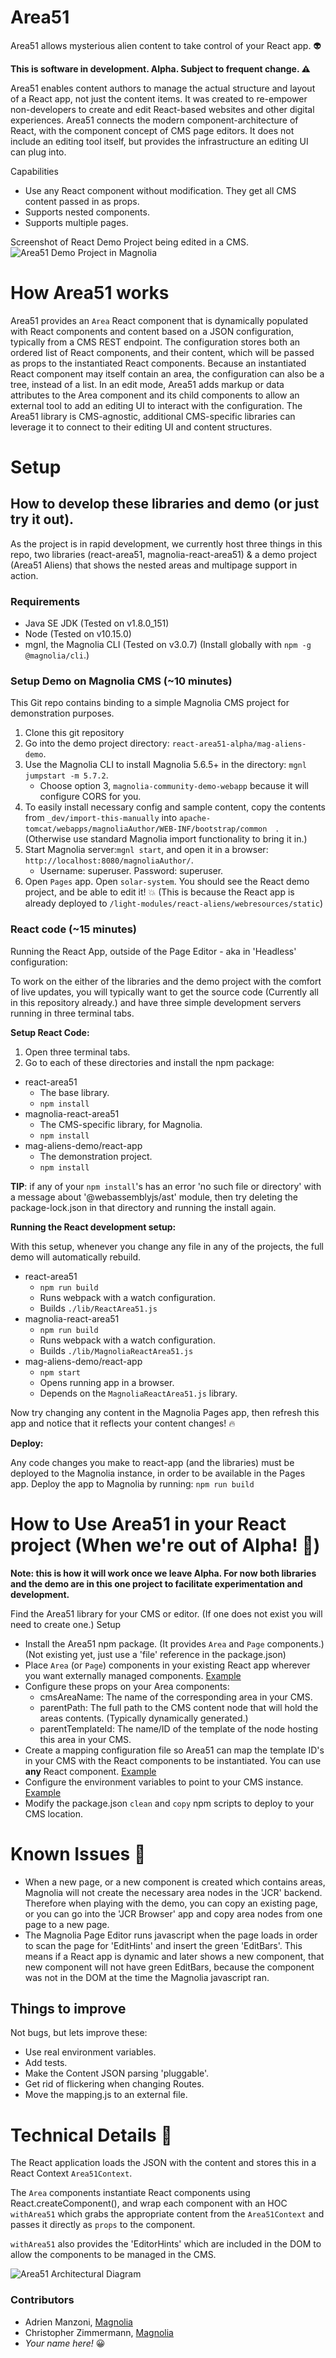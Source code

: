 # Area51
Area51 allows mysterious alien content to take control of your React app. :alien:

**This is software in development. Alpha. Subject to frequent change. :warning:**

Area51 enables content authors to manage the actual structure and layout of a React app, not just the content items. It was created to re-empower non-developers to create and edit React-based websites and other digital experiences. Area51 connects the modern component-architecture of React, with the component concept of CMS page editors.
It does not include an editing tool itself, but provides the infrastructure an editing UI can plug into.

Capabilities

* Use any React component without modification. They get all CMS content passed in as props.
* Supports nested components.
* Supports multiple pages.

Screenshot of React Demo Project being edited in a CMS.
![Area51 Demo Project in Magnolia](mag-aliens-demo/_dev/README-demo-project.jpg)


# How Area51 works

Area51 provides an `Area` React component that is dynamically populated with React components and content based on a JSON configuration, typically from a CMS REST endpoint.
The configuration stores both an ordered list of React components, and their content, which will be passed as props to the instantiated React components. Because an instantiated React component may itself contain an area, the configuration can also be a tree, instead of a list.
In an edit mode, Area51 adds markup or data attributes to the Area component and its child components to allow an external tool to add an editing UI to interact with the configuration.
The Area51 library is CMS-agnostic, additional CMS-specific libraries can leverage it to connect to their editing UI and content structures.


# Setup
 
## How to develop these libraries and demo (or just try it out).

As the project is in rapid development, we currently host three things in this repo, two libraries (react-area51, magnolia-react-area51) & a demo project (Area51 Aliens) that shows the nested areas and multipage support in action.

### Requirements
* Java SE JDK (Tested on v1.8.0_151)
* Node (Tested on v10.15.0)
* mgnl, the Magnolia CLI (Tested on v3.0.7) (Install globally with `npm -g @magnolia/cli`.)
 
### Setup Demo on Magnolia CMS (~10 minutes)

This Git repo contains binding to a simple Magnolia CMS project for demonstration purposes.

1. Clone this git repository
2. Go into the demo project directory: `react-area51-alpha/mag-aliens-demo`.
3. Use the Magnolia CLI to install Magnolia 5.6.5+ in the directory: `mgnl jumpstart -m 5.7.2`. 
   * Choose option 3, `magnolia-community-demo-webapp` because it will configure CORS for you.
4. To easily install necessary config and sample content, copy the contents from `_dev/import-this-manually` into `apache-tomcat/webapps/magnoliaAuthor/WEB-INF/bootstrap/common 
`. (Otherwise use standard Magnolia import functionality to bring it in.)
5. Start Magnolia server:`mgnl start`, and open it in a browser: `http://localhost:8080/magnoliaAuthor/`. 
   * Username: superuser. Password: superuser.
6. Open `Pages` app. Open `solar-system`. You should see the React demo project, and be able to edit it! :boom: (This is because the React app is already deployed to `/light-modules/react-aliens/webresources/static`)




### React code (~15 minutes)
Running the React App, outside of the Page Editor - aka in 'Headless' configuration:

To work on the either of the libraries and the demo project with the comfort of live updates, you will typically want to get the source code (Currently all in this repository already.) and have three simple development servers running in three terminal tabs.

**Setup React Code:**

1. Open three terminal tabs.
2. Go to each of these directories and install the npm package:

* react-area51
  * The base library. 
  * `npm install`
* magnolia-react-area51
  * The CMS-specific library, for Magnolia.
  * `npm install`
* mag-aliens-demo/react-app
  * The demonstration project.
  * `npm install`

**TIP**: if any of your `npm install`'s has an error 'no such file or directory' with a message about '@webassemblyjs/ast' module, then try deleting the package-lock.json in that directory and running the install again.

**Running the React development setup:**

With this setup, whenever you change any file in any of the projects, the full demo will automatically rebuild.

* react-area51
  * `npm run build`
  * Runs webpack with a watch configuration.
  * Builds `./lib/ReactArea51.js`
* magnolia-react-area51
  * `npm run build`
  * Runs webpack with a watch configuration.
  * Builds `./lib/MagnoliaReactArea51.js`
* mag-aliens-demo/react-app
  * `npm start`
  * Opens running app in a browser.
  * Depends on the `MagnoliaReactArea51.js` library.
  
Now try changing any content in the Magnolia Pages app, then refresh this app and notice that it reflects your content changes! :fire:



**Deploy:**

Any code changes you make to react-app (and the libraries) must be deployed to the Magnolia instance, in order to be available in the Pages app. Deploy the app to Magnolia by running:
`npm run build`


# How to Use Area51 in your React project (When we're out of Alpha! :telescope:)

**Note: this is how it will work once we leave Alpha. For now both libraries and the demo are in this one project to facilitate experimentation and development.**

Find the Area51 library for your CMS or editor. (If one does not exist you will need to create one.)
Setup
* Install the Area51 npm package. (It provides `Area` and `Page` components.) (Not existing yet, just use a 'file' reference in the package.json)
* Place `Area` (or `Page`) components in your existing React app wherever you want externally managed components. [Example](mag-aliens-demo/react-app/src/app/component/SlideShow.js)
* Configure these props on your Area components:
  * cmsAreaName: The name of the corresponding area in your CMS.
  * parentPath: The full path to the CMS content node that will hold the areas contents. (Typically dynamically generated.)
  * parentTemplateId: The name/ID of the template of the node hosting this area in your CMS.
* Create a mapping configuration file so Area51 can map the template ID's in your CMS with the React components to be instantiated. You can use **any** React component. [Example](mag-aliens-demo/react-app/src/app/mapping.js)
* Configure the environment variables to point to your CMS instance. [Example](mag-aliens-demo/react-app/src/environments/environment.js)
* Modify the package.json `clean` and `copy` npm scripts to deploy to your CMS location.

# Known Issues :grimacing:

* When a new page, or a new component is created which contains areas, Magnolia will not create the necessary area nodes in the 'JCR' backend. Therefore when playing with the demo, you can copy an existing page, or you can go into the 'JCR Browser' app and copy area nodes from one page to a new page.
* The Magnolia Page Editor runs javascript when the page loads in order to scan the page for 'EditHints' and insert the green 'EditBars'. This means if a React app is dynamic and later shows a new component, that new component will not have green EditBars, because the component was not in the DOM at the time the Magnolia javascript ran.


## Things to improve
Not bugs, but lets improve these:
* Use real environment variables.
* Add tests.
* Make the Content JSON parsing 'pluggable'.
* Get rid of flickering when changing Routes.
* Move the mapping.js to an external file.

# Technical Details :triangular_ruler:

The React application loads the JSON with the content and stores this in a React Context `Area51Context`.

The `Area` components instantiate React components using React.createComponent(), and wrap each component with an HOC `withArea51` which grabs the appropriate content from the `Area51Context` and passes it directly as `props` to the component.

`withArea51` also provides the 'EditorHints' which are included in the DOM to allow the components to be managed in the CMS. 

![Area51 Architectural Diagram](mag-aliens-demo/_dev/README-react-area51.png)


### Contributors

* Adrien Manzoni, [Magnolia](https://documentation.magnolia-cms.com)
* Christopher Zimmermann, [Magnolia](https://documentation.magnolia-cms.com)
* *Your name here!* :grinning:
